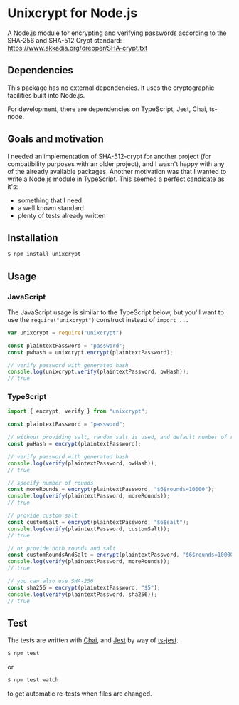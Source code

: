 # Unixcrypt for Node.js
A Node.js module for encrypting and verifying passwords according to the SHA-256 and SHA-512 Crypt standard:
https://www.akkadia.org/drepper/SHA-crypt.txt

## Dependencies
This package has no external dependencies. It uses the cryptographic facilities built into Node.js.

For development, there are dependencies on TypeScript, Jest, Chai, ts-node.

## Goals and motivation
I needed an implementation of SHA-512-crypt for another project (for compatibility purposes with an older project), and I wasn't happy with any of the already available packages. Another motivation was that I wanted to write a Node.js module in TypeScript. This seemed a perfect candidate as it's:
* something that I need
* a well known standard
* plenty of tests already written

## Installation
```sh
$ npm install unixcrypt
```

## Usage
### JavaScript
The JavaScript usage is similar to the TypeScript below, but you'll want to use the `require("unixcrypt")` construct instead of `import ...`
```javascript
var unixcrypt = require("unixcrypt")

const plaintextPassword = "password";
const pwhash = unixcrypt.encrypt(plaintextPassword);

// verify password with generated hash
console.log(unixcrypt.verify(plaintextPassword, pwHash));
// true
```

### TypeScript
```typescript
import { encrypt, verify } from "unixcrypt";

const plaintextPassword = "password";

// without providing salt, random salt is used, and default number of rounds
const pwHash = encrypt(plaintextPassword);

// verify password with generated hash
console.log(verify(plaintextPassword, pwHash));
// true

// specify number of rounds
const moreRounds = encrypt(plaintextPassword, "$6$rounds=10000");
console.log(verify(plaintextPassword, moreRounds));
// true

// provide custom salt
const customSalt = encrypt(plaintextPassword, "$6$salt");
console.log(verify(plaintextPassword, customSalt));
// true

// or provide both rounds and salt
const customRoundsAndSalt = encrypt(plaintextPassword, "$6$rounds=10000$salt");
console.log(verify(plaintextPassword, moreRounds));
// true

// you can also use SHA-256
const sha256 = encrypt(plaintextPassword, "$5");
console.log(verify(plaintextPassword, sha256));
// true
```

## Test
The tests are written with [Chai](http://www.chaijs.com/), and [Jest](https://jestjs.io/) by way of [ts-jest](https://github.com/kulshekhar/ts-jest).
```sh
$ npm test
```
or
```sh
$ npm test:watch
```
to get automatic re-tests when files are changed.
